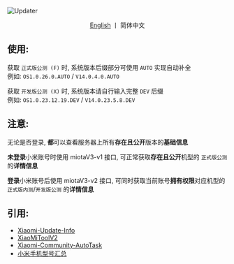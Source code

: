 ![Updater](https://socialify.git.ci/YuKongA/Updater/image?description=1&descriptionEditable=%E8%8E%B7%E5%8F%96%20HyperOS%2FMIUI%20%E6%9B%B4%E6%96%B0%E4%BF%A1%E6%81%AF&font=Inter&language=1&name=1&owner=1&pattern=Signal&theme=Auto)

<div align="center">

[English](https://github.com/YuKongA/Updater/blob/main/README_EN.md) 丨 简体中文</b>

</div>

## 使用:

获取 `正式版公测 (F)` 时, 系统版本后缀部分可使用 `AUTO` 实现自动补全<br />例如: `OS1.0.26.0.AUTO` / `V14.0.4.0.AUTO`

获取 `开发版公测 (X)` 时, 系统版本请自行输入完整 `DEV` 后缀<br />例如: `OS1.0.23.12.19.DEV` / `V14.0.23.5.8.DEV`

## 注意:

无论是否登录, <b>都</b>可以查看服务器上所有<b>存在且公开</b>版本的<b>基础信息</b>

<b>未登录</b>小米账号时使用 miotaV3-v1 接口, 可正常获取<b>存在且公开</b>机型的 `正式版公测` 的<b>详情信息</b>

<b>登录</b>小米账号后使用 miotaV3-v2 接口, 可同时获取当前账号<b>拥有权限</b>对应机型的 `正式版内测`/`开发版公测` 的<b>详情信息</b>

## 引用:

- [Xiaomi-Update-Info](https://github.com/YuKongA/Xiaomi-Update-Info)
- [XiaoMiToolV2](https://github.com/francescotescari/XiaoMiToolV2)
- [Xiaomi-Community-AutoTask](https://github.com/CMDQ8575/Xiaomi-Community-AutoTask)
- [小米手机型号汇总](https://github.com/KHwang9883/MobileModels/blob/master/brands/xiaomi.md)
